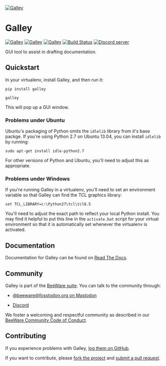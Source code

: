 
[![Galley](https://beeware.org/project/projects/tools/galley/galley.png)](https://beeware.org/galley)

# Galley

[![Galley](https://img.shields.io/pypi/pyversions/galley.svg)](https://pypi.python.org/pypi/galley)
[![Galley](https://img.shields.io/pypi/v/galley.svg)](https://pypi.python.org/pypi/galley)
[![Galley](https://img.shields.io/pypi/status/galley.svg)](https://pypi.python.org/pypi/galley)
[![Build Status](https://img.shields.io/pypi/l/galley.svg)](https://github.com/pybee/galley/blob/main/LICENSE)
[![Discord server](https://img.shields.io/discord/836455665257021440?label=Discord%20Chat&logo=discord&style=plastic)](https://github.com/beeware/galley/actions)

GUI tool to assist in drafting documentation.

## Quickstart

In your virtualenv, install Galley, and then run it:

```text
pip install galley
```

```text
galley
```

This will pop up a GUI window.

### Problems under Ubuntu

Ubuntu's packaging of Python omits the `idlelib` library from it's base
packge. If you're using Python 2.7 on Ubuntu 13.04, you can install
`idlelib` by running:

```text
sudo apt-get install idle-python2.7
```

For other versions of Python and Ubuntu, you'll need to adjust this as
appropriate.

### Problems under Windows

If you're running Galley in a virtualenv, you'll need to set an
environment variable so that Galley can find the TCL graphics library:

```text
set TCL_LIBRARY=c:\Python27\tcl\tcl8.5
```

You'll need to adjust the exact path to reflect your local Python install.
You may find it helpful to put this line in the `activate.bat` script
for your virtual environment so that it is automatically set whenever the
virtualenv is activated.

## Documentation

Documentation for Galley can be found on [Read The Docs](https://galley.readthedocs.io).

## Community

Galley is part of the [BeeWare suite](https://beeware.org). You can talk to the
community through:

- [@beeware@fosstodon.org on Mastodon](https://fosstodon.org/@beeware)

- [Discord ](https://beeware.org/bee/chat/)

We foster a welcoming and respectful community as described in our
[BeeWare Community Code of Conduct](https://beeware.org/community/behavior/).

## Contributing

If you experience problems with Galley, [log them on GitHub](https://github.com/beeware/galley/issues).

If you want to contribute, please [fork the project](https://github.com/beeware/galley)
and [submit a pull request](https://github.com/beeware/galley/pulls).

